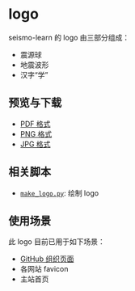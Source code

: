 # logo

seismo-learn 的 logo 由三部分组成：

- 震源球
- 地震波形
- 汉字“学”

## 预览与下载

- [PDF 格式](logo.pdf)
- [PNG 格式](logo.png)
- [JPG 格式](logo.jpg)

## 相关脚本

- [`make_logo.py`](make_logo.py): 绘制 logo

## 使用场景

此 logo 目前已用于如下场景：

- [GitHub 组织页面](https://github.com/organizations/seismo-learn/settings/profile)
- 各网站 favicon
- 主站首页
